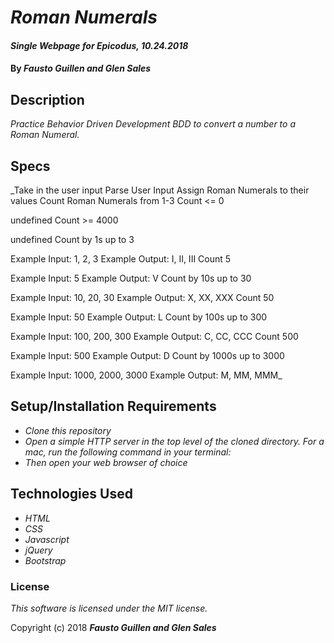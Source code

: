 # _Roman Numerals_

#### _Single Webpage for Epicodus, 10.24.2018_

#### By _**Fausto Guillen and Glen Sales**_

## Description

_Practice Behavior Driven Development BDD to convert a number to a Roman Numeral._

## Specs

_Take in the user input
Parse User Input
Assign Roman Numerals to their values
Count Roman Numerals from 1-3
Count <= 0

undefined
Count >= 4000

undefined
Count by 1s up to 3

Example Input: 1, 2, 3
Example Output: I, II, III
Count 5

Example Input: 5
Example Output: V
Count by 10s up to 30

Example Input: 10, 20, 30
Example Output: X, XX, XXX
Count 50

Example Input: 50
Example Output: L
Count by 100s up to 300

Example Input: 100, 200, 300
Example Output: C, CC, CCC
Count 500

Example Input: 500
Example Output: D
Count by 1000s up to 3000

Example Input: 1000, 2000, 3000
Example Output: M, MM, MMM_

## Setup/Installation Requirements

* _Clone this repository_
* _Open a simple HTTP server in the top level of the cloned directory. For a mac, run the following command in your terminal:_   
* _Then open your web browser of choice_

## Technologies Used

* _HTML_
* _CSS_
* _Javascript_
* _jQuery_
* _Bootstrap_

### License

*This software is licensed under the MIT license.*

Copyright (c) 2018 **_Fausto Guillen and Glen Sales_**
